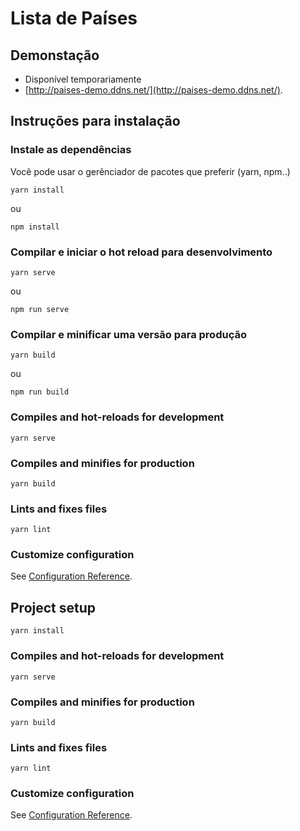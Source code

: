 # Lista de Países

## Demonstação
- Disponível temporariamente
- [http://paises-demo.ddns.net/](http://paises-demo.ddns.net/).

## Instruções para instalação

### Instale as dependências
Você pode usar o gerênciador de pacotes que preferir (yarn, npm..)

```
yarn install
```
ou
```
npm install
```

### Compilar e iniciar o hot reload para desenvolvimento
```
yarn serve
```
ou
```
npm run serve
```

### Compilar e minificar uma versão para produção
```
yarn build
```
ou
```
npm run build
```






### Compiles and hot-reloads for development
```
yarn serve
```

### Compiles and minifies for production
```
yarn build
```

### Lints and fixes files
```
yarn lint
```

### Customize configuration
See [Configuration Reference](https://cli.vuejs.org/config/).


## Project setup
```
yarn install
```

### Compiles and hot-reloads for development
```
yarn serve
```

### Compiles and minifies for production
```
yarn build
```

### Lints and fixes files
```
yarn lint
```

### Customize configuration
See [Configuration Reference](https://cli.vuejs.org/config/).
